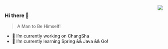<img align="right" src="https://github-readme-stats.vercel.app/api?username=qianhuihuiji&show_icons=true&icon_color=805AD5&text_color=718096&bg_color=ffffff&hide_title=true" />

### Hi there 👋
> A Man to Be Himself!


- 🔭 I’m currently working on ChangSha
- 🌱 I’m currently learning Spring && Java && Go!

